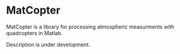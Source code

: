 # MatCopter

MatCopter is a library for processing atmospheric measurments with quadcopters in Matlab.

Description is under development. 
